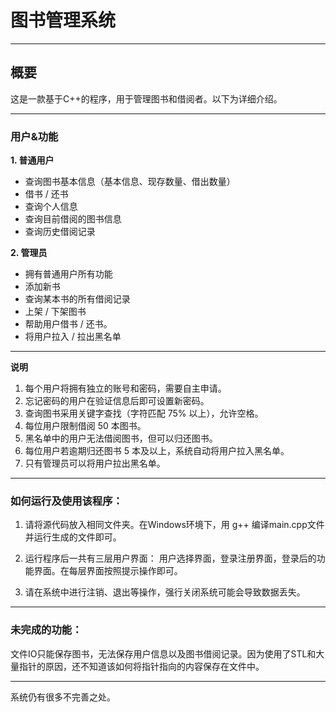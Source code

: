 # 图书管理系统
---
## 概要
这是一款基于C++的程序，用于管理图书和借阅者。以下为详细介绍。

---

### 用户&功能
**1. 普通用户**

* 查询图书基本信息（基本信息、现存数量、借出数量）
* 借书 / 还书
* 查询个人信息
* 查询目前借阅的图书信息
* 查询历史借阅记录

**2. 管理员**

* 拥有普通用户所有功能
* 添加新书
* 查询某本书的所有借阅记录
* 上架 / 下架图书
* 帮助用户借书 / 还书。
* 将用户拉入 / 拉出黑名单

---

**说明**

1. 每个用户将拥有独立的账号和密码，需要自主申请。
2. 忘记密码的用户在验证信息后即可设置新密码。
3. 查询图书采用关键字查找（字符匹配 75% 以上），允许空格。
4. 每位用户限制借阅 50 本图书。
5. 黑名单中的用户无法借阅图书，但可以归还图书。
6. 每位用户若逾期归还图书 5 本及以上，系统自动将用户拉入黑名单。
7. 只有管理员可以将用户拉出黑名单。

---

### 如何运行及使用该程序：

1. 请将源代码放入相同文件夹。在Windows环境下，用 g++ 编译main.cpp文件并运行生成的文件即可。

2. 运行程序后一共有三层用户界面： 用户选择界面，登录注册界面，登录后的功能界面。在每层界面按照提示操作即可。

3. 请在系统中进行注销、退出等操作，强行关闭系统可能会导致数据丢失。

---

### 未完成的功能：

文件IO只能保存图书，无法保存用户信息以及图书借阅记录。因为使用了STL和大量指针的原因，还不知道该如何将指针指向的内容保存在文件中。

---

系统仍有很多不完善之处。
